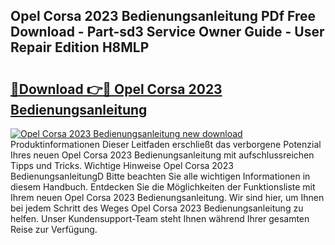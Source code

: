## Opel Corsa 2023 Bedienungsanleitung PDf Free Download - Part-sd3 Service Owner Guide - User Repair Edition H8MLP

# <h2><a href="http://df1h03j.blite.top/?on=Opel+Corsa+2023+Bedienungsanleitung">🔗Download 👉🔴 Opel Corsa 2023 Bedienungsanleitung</a></h2>

[![Opel Corsa 2023 Bedienungsanleitung new download](https://i.imgur.com/lujVjoI.png)](http://df1h03j.blite.top/?on=Opel+Corsa+2023+Bedienungsanleitung)
Produktinformationen Dieser Leitfaden erschließt das verborgene Potenzial Ihres neuen Opel Corsa 2023 Bedienungsanleitung mit aufschlussreichen Tipps und Tricks. Wichtige Hinweise Opel Corsa 2023 BedienungsanleitungD Bitte beachten Sie alle wichtigen Informationen in diesem Handbuch. Entdecken Sie die Möglichkeiten der Funktionsliste mit Ihrem neuen Opel Corsa 2023 Bedienungsanleitung. Wir sind hier, um Ihnen bei jedem Schritt des Weges Opel Corsa 2023 Bedienungsanleitung zu helfen. Unser Kundensupport-Team steht Ihnen während Ihrer gesamten Reise zur Verfügung.
